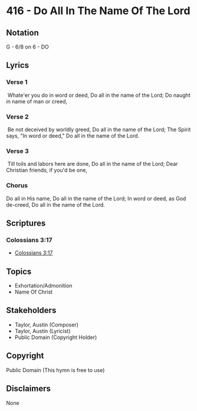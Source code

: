 # 416 - Do All In The Name Of The Lord

## Notation

G - 6/8 on 6 - DO

## Lyrics

### Verse 1

 Whate'er you do in word or deed, Do all in the name of the Lord; Do naught in name of man or creed,

### Verse 2

 Be not deceived by worldly greed, Do all in the name of the Lord; The Spirit says, "In word or deed," Do all in the name of the Lord.

### Verse 3

 Till toils and labors here are done, Do all in the name of the Lord; Dear Christian friends, if you'd be one, 

### Chorus

Do all in His name, Do all in the name of the Lord; In word or deed, as God de-creed, Do all in the name of the Lord.


## Scriptures

### Colossians 3:17

- [Colossians 3:17](https://www.biblegateway.com/passage/?search=Colossians%203%3A17)


## Topics

- Exhortation/Admonition
- Name Of Christ

## Stakeholders

- Taylor, Austin (Composer)
- Taylor, Austin (Lyricist)
- Public Domain (Copyright Holder)

## Copyright

Public Domain
(This hymn is free to use)

## Disclaimers

None

